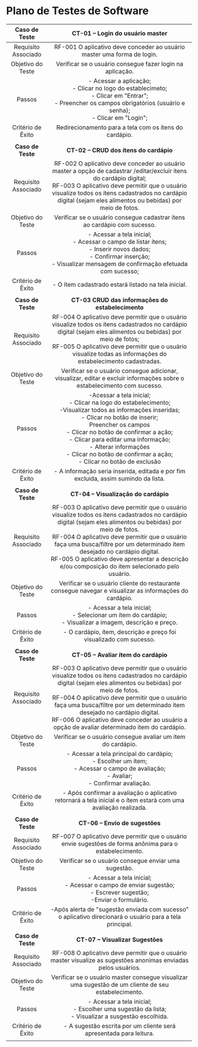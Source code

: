 # Plano de Testes de Software
 
| **Caso de Teste** 	| **CT-01 – Login do usuário master** 	|
|:---:	|:---:	|
|	Requisito Associado 	| RF-001	O aplicativo deve conceder ao usuário master uma forma de login. |
| Objetivo do Teste 	| Verificar se o usuário consegue fazer login na aplicação. |
| Passos 	| - Acessar a aplicação; <br> - Clicar no logo do establecimeto; <br> - Clicar em "Entrar"; <br> - Preencher os campos obrigatórios (usuário e senha); <br> - Clicar em "Login"; <br> |
|Critério de Êxito |Redirecionamento para a tela com os ítens do cardápio. |
|  	|  	|
| **Caso de Teste** 	| **CT-02 – CRUD dos ítens do cardápio** 	|
|	Requisito Associado 	|RF-002	O aplicativo deve conceder ao usuário master a opção de cadastrar /editar/excluir itens do cardápio digital;<br>RF-003	O aplicativo deve permitir que o usuário visualize todos os itens cadastrados no cardápio digital (sejam eles alimentos ou bebidas) por meio de fotos.
| Objetivo do Teste 	| Verificar se o usuário consegue cadastrar ítens ao cardápio com sucesso. |
| Passos 	| - Acessar a tela inicial; <br> - Acessar o campo de listar ítens; <br> - Inserir novos dados; <br> - Confirmar inserção; <br> - Visualizar mensagem de confirmação efetuada com sucesso; |
|Critério de Êxito | - O ítem cadastrado estará listado na tela inicial. |
|  	|  	|
| **Caso de Teste** 	| **CT-03 CRUD das informações do estabelecimento** 	|
|	Requisito Associado 	| RF-004 O aplicativo deve permitir que o usuário visualize todos os itens cadastrados no cardápio digital (sejam eles alimentos ou bebidas) por meio de fotos; <br>RF-005 O aplicativo deve permitir que o usuário visualize todas as informações do estabelecimento cadastradas.|
| Objetivo do Teste 	| Verificar se o usuário consegue adicionar, visualizar, editar e excluir informações sobre o estabelecimento com sucesso. |
| Passos 	| -Acessar a tela inicial; <br> - Clicar na logo do estabelecimento; <br> -Visualizar todos as informações inseridas; <br> - Clicar no botão de inserir; <br> Preencher os campos <br> - Clicar no botão de confirmar a ação;<br> - Clicar para editar uma informação; <br> - Alterar informações <br> - Clicar no botão de confirmar a ação; <br> - Clicar no botão de exclusão |
|Critério de Êxito | - A informação seria inserida, editada e por fim excluida, assim sumindo da lista. |
|  	|  	|
| **Caso de Teste** 	| **CT-04 – Visualização do cardápio** 	|
|	Requisito Associado 	| RF-003	O aplicativo deve permitir que o usuário visualize todos os itens cadastrados no cardápio digital (sejam eles alimentos ou bebidas) por meio de fotos. <br> RF-004	O aplicativo deve permitir que o usuário faça uma busca/filtre por um determinado item desejado no cardápio digital. <br> RF-005	O aplicativo deve apresentar a descrição e/ou composição do item selecionado pelo usuário. |
| Objetivo do Teste 	| Verificar se o usuário cliente do restaurante consegue navegar e visualizar as informações do cardápio. |
| Passos 	| - Acessar a tela inicial; <br> - Selecionar um ítem do cardápio; <br> - Visualizar a imagem, descrição e preço. |
|Critério de Êxito | - O cardápio, ítem, descrição e preço foi visualizado com sucesso. |
|  	|  	|
| **Caso de Teste** 	| **CT-05 – Avaliar ítem do cardápio** 	|
|	Requisito Associado 	| RF-003	O aplicativo deve permitir que o usuário visualize todos os itens cadastrados no cardápio digital (sejam eles alimentos ou bebidas) por meio de fotos. <br> RF-004 O aplicativo deve permitir que o usuário faça uma busca/filtre por um determinado item desejado no cardápio digital. <br> RF-006 O aplicativo deve conceder ao usuário a opção de avaliar determinado item do cardápio. |
| Objetivo do Teste 	|Verificar se o usuário consegue avaliar um ítem do cardápio. |
| Passos 	| - Acessar a tela principal do cardápio; <br> - Escolher um ítem; <br> - Acessar o campo de avaliação; <br> - Avaliar; <br> - Confirmar avaliação. |
|Critério de Êxito | - Após confirmar a avaliação o aplicativo retornará a tela inicial e o ítem estará com uma avaliação realizada. |
|  	|  	|
| **Caso de Teste** 	| **CT-06 – Envio de sugestões** 	|
|	Requisito Associado 	| RF-007	O aplicativo deve permitir que o usuário envie sugestões de forma anônima para o estabelecimento. |
| Objetivo do Teste 	| Verificar se o usuário consegue enviar uma sugestão. |
| Passos 	| - Acessar a tela inicial; <br> - Acessar o campo de enviar sugestão; <br> - Escrever sugestão; <br> -Enviar o formulário. |
|Critério de Êxito | -Após alerta de "sugestão enviada com sucesso" o aplicativo direcionará o usuário para a tela principal. |
|  	|  	|
| **Caso de Teste** 	| **CT-07 – Visualizar Sugestões** 	|
|	Requisito Associado 	| RF-008	O aplicativo deve permitir que o usuário master visualize as sugestões anonimas enviadas pelos usuários. |
| Objetivo do Teste 	|Verificar se o usuário master consegue visualizar uma sugestão de um cliente de seu estabelecimento. |
| Passos 	| - Acessar a tela inicial; <br> - Escolher uma sugestão da lista; <br> - Visualizar a susgestão escolhida.|
|Critério de Êxito | - A sugestão escrita por um cliente será apresentada para leitura. |
|  	|  	|
